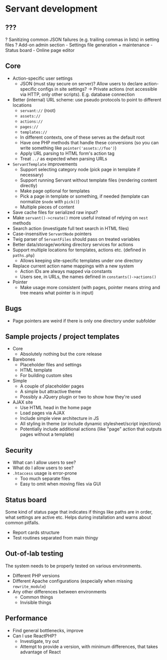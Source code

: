 
# Servant development

## ???

? Sanitizing common JSON failures (e.g. trailing commas in lists) in setting files
? Add-on admin section
	- Settings file generation + maintenance
	- Status board
	- Online page editor



## Core

- Action-specific user settings
	- JSON (must stay secure on server)?  Allow users to declare action-specific configs in site settings?
	-> Private actions (not accessible via HTTP, only other scripts). E.g. database connection
- Better (internal) URL scheme: use pseudo protocols to point to different locations
	- `servant://` (root)
	- `assets://`
	- `actions://`
	- `pages://`
	- `templates://`
	- In different contexts, one of these serves as the default root
	- Have one PHP methods that handle these conversions (so you can write something like `pointer('assets://foo')`)
	- Apply URL parsing to HTML form's action tag
	- Treat `../` as expected when parsing URLs
- `ServantTemplate` improvements
	- Support selecting category node (pick page in template if necessary)
	- Support running Servant without template files (rendering content directly)
	- Make page optional for templates
	- Pick a page in template or something, if needed (template can normalize `$node` with `pick()`)
	- Multiple pieces of content
- Save cache files for serialized raw input?
- Make `servant()->create()` more useful instead of relying on `nest` methods
- Search action (investigate full text search in HTML files)
- Case-insensitive `ServantNode` pointers
- Twig parser of `ServantFiles` should pass on treated variables
- Better data/storage/working directory services for actions
- Support multiple locations for templates, actions etc. (defined in `paths.php`)
	- Allows keeping site-specific templates under one directory
- Replace current action name mappings with a new system
	- Action IDs are always mapped via constants
	- Users see, in URLs, the names defined in `constants()->actions()`
- Pointer
	- Make usage more consistent (with pages, pointer means string and tree means what pointer is in input)



## Bugs

- Page pointers are weird if there is only one directory under subfolder



## Sample projects / project templates

- Core
	- Absolutely nothing but the core release
- Barebones
	- Placeholder files and settings
	- HTML template
	- For building custom sites
- Simple
	- A couple of placeholder pages
	- A simple but attractive theme
	- Possibly a JQuery plugin or two to show how they're used
- AJAX site
	- Use HTML head in the home page
	- Load pages via AJAX
	- Include simple view architecture in JS
	- All styling in theme (or include dynamic stylesheet/script injections)
	- Potentially include additional actions (like "page" action that outputs pages without a template)



## Security

- What can I allow users to see?
- What do I allow users to see?
- `.htaccess` usage is error-prone
	- Too much separate files
	- Easy to omit when moving files via GUI



## Status board

Some kind of status page that indicates if things like paths are in order, what settings are active etc. Helps during installation and warns about common pitfalls.

- Report cards structure
- Test routines separated from main thingy



## Out-of-lab testing

The system needs to be properly tested on various environments.

- Different PHP versions
- Different Apache configurations (especially when missing `rewrite_module`)
- Any other differences between environments
	- Common things
	- Invisible things



## Performance

- Find general bottlenecks, improve
- Can I use ReactPHP?
	- Investigate, try out
	- Attempt to provide a version, with minimum differences, that takes advantage of React
